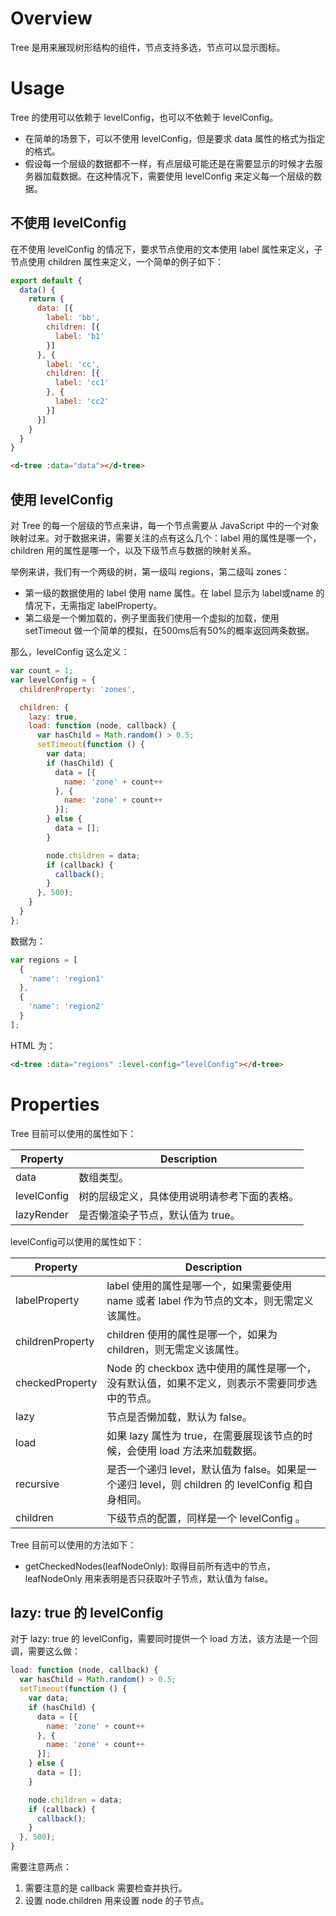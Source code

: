 # Overview

Tree 是用来展现树形结构的组件，节点支持多选，节点可以显示图标。

# Usage

Tree 的使用可以依赖于 levelConfig，也可以不依赖于 levelConfig。
- 在简单的场景下，可以不使用 levelConfig，但是要求 data 属性的格式为指定的格式。
- 假设每一个层级的数据都不一样，有点层级可能还是在需要显示的时候才去服务器加载数据。在这种情况下，需要使用 levelConfig 来定义每一个层级的数据。

## 不使用 levelConfig

在不使用 levelConfig 的情况下，要求节点使用的文本使用 label 属性来定义，子节点使用 children 属性来定义，一个简单的例子如下：

```JavaScript
export default {
  data() {
    return {
      data: [{
        label: 'bb',
        children: [{
          label: 'b1'
        }]
      }, {
        label: 'cc',
        children: [{
          label: 'cc1'
        }, {
          label: 'cc2'
        }]
      }]
    }
  }
}
```

```HTML
<d-tree :data="data"></d-tree>
```

## 使用 levelConfig

对 Tree 的每一个层级的节点来讲，每一个节点需要从 JavaScript 中的一个对象映射过来。对于数据来讲，需要关注的点有这么几个：label 用的属性是哪一个，children 用的属性是哪一个，以及下级节点与数据的映射关系。

举例来讲，我们有一个两级的树，第一级叫 regions，第二级叫 zones：
- 第一级的数据使用的 label 使用 name 属性。在 label 显示为 label或name 的情况下，无需指定 labelProperty。
- 第二级是一个懒加载的，例子里面我们使用一个虚拟的加载，使用 setTimeout 做一个简单的模拟，在500ms后有50%的概率返回两条数据。

那么，levelConfig 这么定义：

```JavaScript
var count = 1;
var levelConfig = {
  childrenProperty: 'zones',

  children: {
    lazy: true,
    load: function (node, callback) {
      var hasChild = Math.random() > 0.5;
      setTimeout(function () {
        var data;
        if (hasChild) {
          data = [{
            name: 'zone' + count++
          }, {
            name: 'zone' + count++
          }];
        } else {
          data = [];
        }

        node.children = data;
        if (callback) {
          callback();
        }
      }, 500);
    }
  }
};
```

数据为：
```JavaScript
var regions = [
  {
    'name': 'region1'
  },
  {
    'name': 'region2'
  }
];
```

HTML 为：

```HTML
<d-tree :data="regions" :level-config="levelConfig"></d-tree>
```

# Properties

Tree 目前可以使用的属性如下：

| Property | Description |
| ---- | ---- |
| data | 数组类型。 |
| levelConfig | 树的层级定义，具体使用说明请参考下面的表格。  |
| lazyRender | 是否懒渲染子节点，默认值为 true。|

levelConfig可以使用的属性如下：

| Property | Description |
| ---- | ---- |
| labelProperty | label 使用的属性是哪一个，如果需要使用 name 或者 label 作为节点的文本，则无需定义该属性。 |
| childrenProperty | children 使用的属性是哪一个，如果为 children，则无需定义该属性。 |
| checkedProperty | Node 的 checkbox 选中使用的属性是哪一个，没有默认值，如果不定义，则表示不需要同步选中的节点。 |
| lazy | 节点是否懒加载，默认为 false。 |
| load | 如果 lazy 属性为 true，在需要展现该节点的时候，会使用 load 方法来加载数据。 |
| recursive | 是否一个递归 level，默认值为 false。如果是一个递归 level，则 children 的 levelConfig 和自身相同。|
| children | 下级节点的配置，同样是一个 levelConfig 。 |

Tree 目前可以使用的方法如下：

- getCheckedNodes(leafNodeOnly): 取得目前所有选中的节点，leafNodeOnly 用来表明是否只获取叶子节点，默认值为 false。

## lazy: true 的 levelConfig

对于 lazy: true 的 levelConfig，需要同时提供一个 load 方法，该方法是一个回调，需要这么做：

```JavaScript
load: function (node, callback) {
  var hasChild = Math.random() > 0.5;
  setTimeout(function () {
    var data;
    if (hasChild) {
      data = [{
        name: 'zone' + count++
      }, {
        name: 'zone' + count++
      }];
    } else {
      data = [];
    }

    node.children = data;
    if (callback) {
      callback();
    }
  }, 500);
}
```

需要注意两点：

1. 需要注意的是 callback 需要检查并执行。
2. 设置 node.children 用来设置 node 的子节点。
